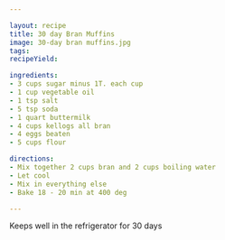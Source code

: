 ```yaml
---

layout: recipe
title: 30 day Bran Muffins
image: 30-day bran muffins.jpg
tags: 
recipeYield: 

ingredients:
- 3 cups sugar minus 1T. each cup
- 1 cup vegetable oil 
- 1 tsp salt
- 5 tsp soda
- 1 quart buttermilk
- 4 cups kellogs all bran
- 4 eggs beaten
- 5 cups flour

directions:
- Mix together 2 cups bran and 2 cups boiling water 
- Let cool
- Mix in everything else
- Bake 18 - 20 min at 400 deg

---
```


Keeps well in the refrigerator for 30 days